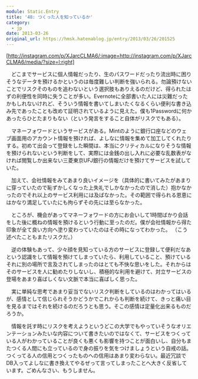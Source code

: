 ```yaml
---
module: Static.Entry
title: '48: つくった人を知っているか'
category:
  - jp
date: 2013-03-26
original_url: https://hmsk.hatenablog.jp/entry/2013/03/26/201525
---
```


[http://instagram.com/p/XJarcCLMA6/:image=http://instagram.com/p/XJarcCLMA6/media/?size=l:right]

　どこまでサービスに個人情報だったり、生のパスワードだったり流出時に困りそうなデータを預けるかというのは毎度難しい判断を強いられる。勿論預けないことでリスクそのものを追わないという選択肢もありえるのだけど、得られたはずの利便性を同時に失うことが多い。Evernoteに全部書いた人には災難だったかもしれないけれど、そういう情報を書いてしまいたくなるくらい便利な書き込み先であったことも改めて証明されているように見えた。僕も1Passwordに何かあったらひとたまりもない（という発言をすること自体がリスクでもある）。

　マネーフォワードというサービスがある。Mintのように銀行口座などのウェブ画面用のアカウント情報を預ければ、よしなに情報を集めて加工してくれたりする。初めて出会って登録をした瞬間は、本当にクリティカルになりそうな情報を預けられないという判断をして、実際には金銭の出し入れに必要な乱数表がなければ閲覧しか出来ない三菱東京UFJ銀行の情報だけを預けてサービスを試していた。

　加えて、会社情報をみてあまり良いイメージを（具体的に書いてみたがあまりに穿っていたので恥ずかしくなった上失礼でしかなかったので消した）抱かなかったのでそれ以上のサービス利用には及ばなかった。その範囲で得られる恩恵にはかなり満足していたにも拘らずその先には至らなかった。

　ところが、機会があってマネーフォワードの方にお会いして1時間ばかり会話をした後に概ねの情報を預けるという行動に至ったのだ。僕が会社情報から得た印象が全て良い方向へ塗り変わっていたのはその時になってわかった。
（こう述べたこともまたリスクだ。）

　逆の体験もあって、少々顔を見知っている方のサービスに登録して便利だなあという認識をして情報を預けてしまっていたら、利用していること、預けているそれに別の場所で言及されてしまったのはとても不快な思いをした。それからはそのサービスを人に勧めたりしないし、積極的な利用を避けて、対立サービスの登場をあまり喜ばしくない文脈で本当に喜ばしく思った。

　実に単純な思考であまり妥当でないリスク判断をしているのはわかってはいるが、感情として信じられそうかどうかでこれからも判断を続けて、きっと痛い目を見るまではそれを続けるのだろうとも思う。そこの感情は定量化出来るものだろうか。


　情報を託す時にリスクを考えようというどこの大学でもやっていそうなオリエンテーションみたいな内容について書きたいのではなくて、サービスをつくっている人がわかっていることが良くも悪くも影響を持つことが面白いし、自分もまたつくる人間にも立っているので身の振りを気をつけましょうという自戒の話。つくってる人の信用とつくったものへの信用はあまり変わらない。最近冗談でDB入ってよしなに書き換えてやるぜって言ってしまったことへ大きく反省しています。ごめんなさい、もうしません。
